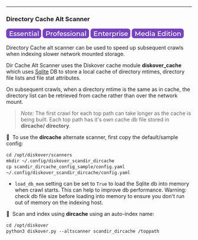 ___
### Directory Cache Alt Scanner

![Image: Essential Edition Label](images/button_edition_essential.png)&nbsp;![Image: Professional Edition Label](images/button_edition_professional.png)&nbsp;![Image: Enterprise Edition Label](images/button_edition_enterprise.png)&nbsp;![Image: AJA Diskover Media Edition Label](images/button_edition_media.png)

Directory Cache alt scanner can be used to speed up subsequent crawls when indexing slower network mounted storage.

Dir Cache Alt Scanner uses the Diskover cache module **diskover_cache** which uses [Sqlite](https://www.sqlite.org/) DB to store a local cache of directory mtimes, directory file lists and file stat attributes.

On subsequent crawls, when a directory mtime is the same as in cache, the directory list can be retrieved from cache rather than over the network mount.

>_Note:_ The first crawl for each top path can take longer as the cache is being built. Each top path has it's own cache db file stored in **__dircache__/ directory**.

🔴 &nbsp;To use the **dircache** alternate scanner, first copy the default/sample config:

```
cd /opt/diskover/scanners
mkdir ~/.config/diskover_scandir_dircache
cp scandir_dircache_config_sample/config.yaml ~/.config/diskover_scandir_dircache/config.yaml
```

* `load_db_mem` setting can be set to `True` to load the Sqlite db into memory when crawl starts. This can help to improve db performance. Warning: check db file size before loading into memory to ensure you don't run out of memory on the indexing host.


🔴 &nbsp;Scan and index using **dircache** using an auto-index name:

```
cd /opt/diskover
python3 diskover.py --altscanner scandir_dircache /toppath
```
